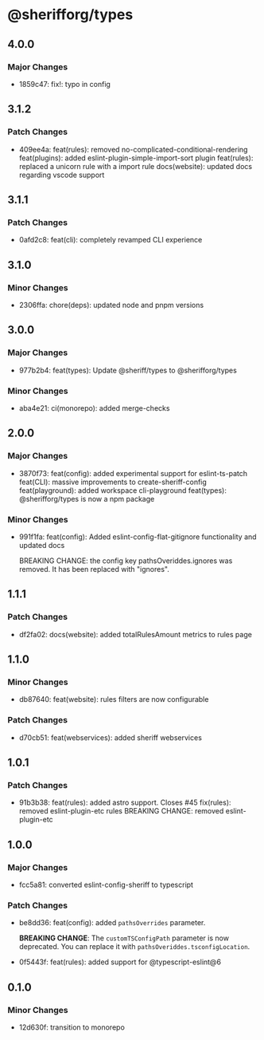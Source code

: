 # @sherifforg/types

## 4.0.0

### Major Changes

- 1859c47: fix!: typo in config

## 3.1.2

### Patch Changes

- 409ee4a: feat(rules): removed no-complicated-conditional-rendering
  feat(plugins): added eslint-plugin-simple-import-sort plugin
  feat(rules): replaced a unicorn rule with a import rule
  docs(website): updated docs regarding vscode support

## 3.1.1

### Patch Changes

- 0afd2c8: feat(cli): completely revamped CLI experience

## 3.1.0

### Minor Changes

- 2306ffa: chore(deps): updated node and pnpm versions

## 3.0.0

### Major Changes

- 977b2b4: feat(types): Update @sheriff/types to @sherifforg/types

### Minor Changes

- aba4e21: ci(monorepo): added merge-checks

## 2.0.0

### Major Changes

- 3870f73: feat(config): added experimental support for eslint-ts-patch
  feat(CLI): massive improvements to create-sheriff-config
  feat(playground): added workspace cli-playground
  feat(types): @sherifforg/types is now a npm package

### Minor Changes

- 991f1fa: feat(config): Added eslint-config-flat-gitignore functionality and updated docs

  BREAKING CHANGE: the config key pathsOveriddes.ignores was removed. It has been replaced with "ignores".

## 1.1.1

### Patch Changes

- df2fa02: docs(website): added totalRulesAmount metrics to rules page

## 1.1.0

### Minor Changes

- db87640: feat(website): rules filters are now configurable

### Patch Changes

- d70cb51: feat(webservices): added sheriff webservices

## 1.0.1

### Patch Changes

- 91b3b38: feat(rules): added astro support. Closes #45
  fix(rules): removed eslint-plugin-etc rules
  BREAKING CHANGE: removed eslint-plugin-etc

## 1.0.0

### Major Changes

- fcc5a81: converted eslint-config-sheriff to typescript

### Patch Changes

- be8dd36: feat(config): added `pathsOverrides` parameter.

  **BREAKING CHANGE**: The `customTSConfigPath` parameter is now deprecated. You can replace it with `pathsOveriddes.tsconfigLocation`.

- 0f5443f: feat(rules): added support for @typescript-eslint@6

## 0.1.0

### Minor Changes

- 12d630f: transition to monorepo
